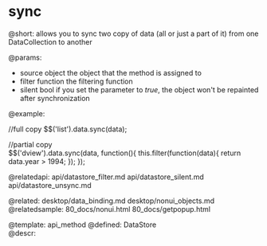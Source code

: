 sync
=============



@short:
	allows you to sync two copy of data (all or just a part of it) from one DataCollection to another

@params:
- source		object		the object that the method is assigned to
- filter		function		the filtering function
- silent		bool		if you set the parameter to <i>true</i>, the object won't be repainted after synchronization

@example:

//full copy
$$('list').data.sync(data);
			
//partial copy			
$$('dview').data.sync(data, function(){
	this.filter(function(data){
	return data.year > 1994;
	});
}); 

@relatedapi:
	api/datastore_filter.md
	api/datastore_silent.md
    api/datastore_unsync.md
    
@related:
	desktop/data_binding.md
    desktop/nonui_objects.md
@relatedsample:
	80_docs/nonui.html
    80_docs/getpopup.html


@template:	api_method
@defined:	DataStore	
@descr:


